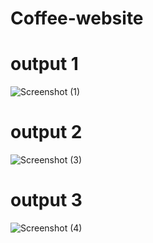 # Coffee-website

# output 1
![Screenshot (1)](https://github.com/user-attachments/assets/467f282c-09c3-4829-960f-b25729938458)

# output 2

![Screenshot (3)](https://github.com/user-attachments/assets/041cbcc7-8d65-48a8-972b-54a0c5110a3a)

# output 3

![Screenshot (4)](https://github.com/user-attachments/assets/b56933fb-6985-4499-8434-3b3b8c24f4e8)

